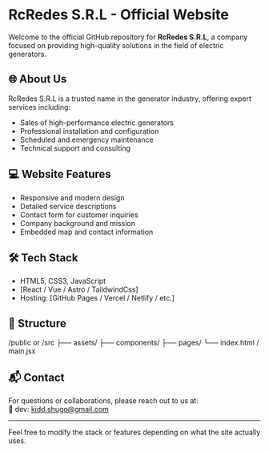 # RcRedes S.R.L - Official Website

Welcome to the official GitHub repository for **RcRedes S.R.L**, a company focused on providing high-quality solutions in the field of electric generators.  

## 🌐 About Us

RcRedes S.R.L is a trusted name in the generator industry, offering expert services including:

- Sales of high-performance electric generators
- Professional installation and configuration
- Scheduled and emergency maintenance
- Technical support and consulting

## 💻 Website Features

- Responsive and modern design
- Detailed service descriptions
- Contact form for customer inquiries
- Company background and mission
- Embedded map and contact information

## 🛠️ Tech Stack

- HTML5, CSS3, JavaScript
- [React / Vue / Astro / TaildwindCss]
- Hosting: [GitHub Pages / Vercel / Netlify / etc.]

## 📂 Structure

/public or /src
├── assets/
├── components/
├── pages/
└── index.html / main.jsx


## 📬 Contact

For questions or collaborations, please reach out to us at:  
📧 dev: kidd.shugo@gmail.com

---

Feel free to modify the stack or features depending on what the site actually uses.
